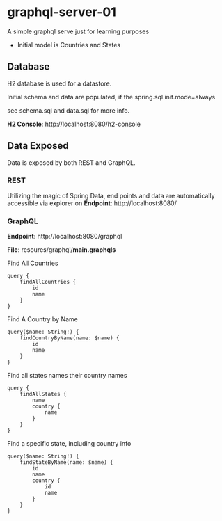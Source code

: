 # graphql-server-01
A simple graphql serve just for learning purposes

* Initial model is Countries and States

## Database
H2 database is used for a datastore.

Initial schema and data are populated, if the spring.sql.init.mode=always

see schema.sql and data.sql for more info.

**H2 Console**: http://localhost:8080/h2-console

## Data Exposed

Data is exposed by both REST and GraphQL.

### REST
Utilizing the magic of Spring Data, end points and data are automatically accessible via explorer on 
**Endpoint**: http://localhost:8080/

### GraphQL

**Endpoint**: http://localhost:8080/graphql 

**File**: resoures/graphql/**main.graphqls**


Find All Countries
```
query {
    findAllCountries {
        id
        name
    }
}
```

Find A Country by Name
```
query($name: String!) {
    findCountryByName(name: $name) {
        id
        name
    }
}
```

Find all states names their country names
```
query {
    findAllStates {
        name
        country {
            name
        }
    }
}
```

Find a specific state, including country info
```
query($name: String!) {
    findStateByName(name: $name) {
        id
        name
        country {
            id
            name
        }
    }
}
```
